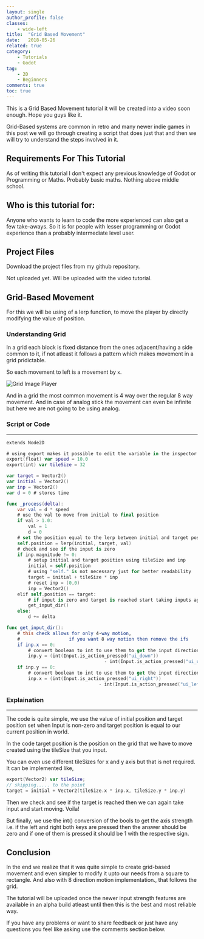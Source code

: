 ```yaml
---
layout: single
author_profile: false
classes: 
    - wide-left
title:  "Grid Based Movement"
date:   2018-05-26
related: true
category: 
    - Tutorials
    - Godot
tag:
    - 2D
    - Beginners
comments: true
toc: true
---
```


This is a Grid Based Movement tutorial it will be created into a video soon enough.
Hope you guys like it.

Grid-Based systems are common in retro and many newer indie games in this post we will go through creating a script that does just that and then we will try to understand the steps involved in it.

## Requirements For This Tutorial

As of writing this tutorial I don't expect any previous knowledge of Godot or Programming or Maths. Probably basic maths. Nothing above middle school.

## Who is this tutorial for:

Anyone who wants to learn to code the more experienced can also get a few take-aways. So it is for people with lesser programming or Godot experience than a probably intermediate level user. 

## Project Files

Download the project files from my github repository.

Not uploaded yet. Will be uploaded with the video tutorial.


## Grid-Based Movement

For this we will be using of a lerp function, to move the player by directly modifying the value of position.

### Understanding Grid

In a grid each block is fixed distance from the ones adjacent/having a side common to it, if not atleast it follows a pattern which makes movement in a grid pridictable.

So each movement to left is a movement by `x`.

![Grid Image Player](https://i.imgur.com/ioluyQ1.jpg)

And in a grid the most common movement is 4 way over the regular 8 way movement. And in case of analog stick the movement can even be infinite but here we are not going to be using analog.

### Script or Code
<hr/>

```swift
extends Node2D

# using export makes it possible to edit the variable in the inspector
export(float) var speed = 10.0     
export(int) var tileSize = 32    

var target = Vector2()
var initial = Vector2()
var inp = Vector2()
var d = 0 # stores time

func _process(delta):
    var val = d * speed
    # use the val to move from initial to final position
    if val > 1.0: 
        val = 1
        d = 0
    # set the position equal to the lerp between initial and target position
    self.position = lerp(initial, target, val)
    # check and see if the input is zero
    if inp.magnitude != 0:
        # setup initial and target position using tileSize and inp
        initial = self.position
        # using "self." is not necessary just for better readability
        target = initial + tileSize * inp
        # reset inp = (0,0)
        inp = Vector2()
    elif self.position == target:
        # if input is zero and target is reached start taking inputs again
        get_input_dir()
    else:
        d += delta

func get_input_dir():
    # this check allows for only 4-way motion,
    #                  if you want 8 way motion then remove the ifs
    if inp.x == 0:
        # convert boolean to int to use them to get the input direction
        inp.y = (int(Input.is_action_pressed("ui_down"))
                                    - int(Input.is_action_pressed("ui_up")))
    if inp.y == 0:
        # convert boolean to int to use them to get the input direction
        inp.x = (int(Input.is_action_pressed("ui_right"))
                                  - int(Input.is_action_pressed("ui_left")))
```


### Explaination
<hr/>

The code is quite simple, we use the value of initial position and target position set when Input is non-zero and target position is equal to our current position in world.

In the code target position is the position on the grid that we have to move created using the tileSize that you input.

You can even use different tileSizes for x and y axis but that is not required. It can be implemented like,
```swift
export(Vector2) var tileSize;
// skipping..... to the point
target = initial + Vector2(tileSize.x * inp.x, tileSize.y * inp.y)
```
Then we check and see if the target is reached then we can again take input and start moving. Voila!

But finally, we use the int() conversion of the bools to get the axis strength i.e. if the left and right both keys are pressed then the answer should be zero and if one of them is pressed it should be 1 with the respective sign.


## Conclusion

In the end we realize that it was quite simple to create grid-based movement and even simpler to modify it upto our needs from a square to rectangle. And also with 8 direction motion implementation., that follows the grid.

The tutorial will be uploaded once the newer input strength features are available in an alpha build atleast until then this is the best and most reliable way. 

If you have any problems or want to share feedback or just have any questions you feel like asking use the comments section below.
